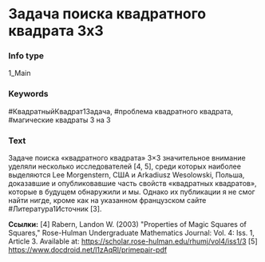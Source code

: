 # Задача поиска квадратного квадрата 3x3
### Info type
1_Main
### Keywords
#КвадратныйКвадрат1Задача, #проблема квадратного квадрата, #магические квадраты 3 на 3
### Text
Задаче поиска «квадратного квадрата» 3×3 значительное внимание уделяли несколько исследователей [4, 5], среди которых наиболее выделяются Lee Morgenstern, США и Arkadiusz Wesolowski, Польша, доказавшие и опубликовавшие часть свойств «квадратных квадратов», которые в будущем обнаружили и мы. Однако их публикации я не смог найти нигде, кроме как на указанном французском сайте #Литература1Источник [3].

**Ссылки:**
[4] Rabern, Landon W. (2003) "Properties of Magic Squares of Squares," Rose-Hulman Undergraduate Mathematics Journal: Vol. 4: Iss. 1, Article 3. Available at: https://scholar.rose-hulman.edu/rhumj/vol4/iss1/3
[5] https://www.docdroid.net/l1zAqRl/primepair-pdf